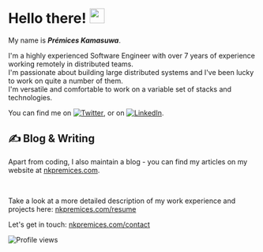 # Hello there! <img src="https://raw.githubusercontent.com/MartinHeinz/MartinHeinz/master/wave.gif" width=30>

My name is ***Prémices Kamasuwa***. <br>

I'm a highly experienced Software Engineer with over 7 years of experience working remotely in distributed teams.<br>
I'm passionate about building large distributed systems and I've been lucky to work on quite a number of them.<br>
I'm versatile and comfortable to work on a variable set of stacks and technologies. <br>

You can find me on [![Twitter][1.2]][1],  or on [![LinkedIn][3.2]][3].

## &#x270d; Blog & Writing

Apart from coding, I also maintain a blog - you can find my articles on my website at [nkpremices.com](https://nkpremices.com).

<!-- links to social media icons -->

<!-- icons with padding -->

[1.1]: http://i.imgur.com/tXSoThF.png (twitter icon with padding)
[2.1]: http://i.imgur.com/0o48UoR.png (github icon with padding)

<!-- icons without padding -->

[1.2]: http://i.imgur.com/wWzX9uB.png (twitter icon without padding)
[2.2]: http://i.imgur.com/9I6NRUm.png (github icon without padding)
[3.2]: https://raw.githubusercontent.com/MartinHeinz/MartinHeinz/master/linkedin-3-16.png (LinkedIn icon without padding)


<!-- links to your social media accounts -->

[1]: https://twitter.com/nkpremices
[2]: https://github.com/nkpremices
[3]: https://www.linkedin.com/in/prémices-kamasuwa-10766b155/


<!-- Resources -->
<!-- Icons: https://simpleicons.org/ -->
<!-- GitHub Stats: https://github.com/anuraghazra/github-readme-stats -->
<!-- Emojis: https://emojipedia.org/emoji/ -->
<!-- HTML Emojis: https://www.fileformat.info/index.htm -->
<!-- Shields: https://shields.io/ -->
<!-- Awesome GitHub Profile README: https://github.com/abhisheknaiidu/awesome-github-profile-readme -->

<!--  - I'm currently employed at [Codeshift.co](https://www.codeshift.co/) as a Fullstack software engineer and I'm open to new offers. <br> -->
<!--  - I’m currently working on [govolunteer.com](https://govolunteer.com/), [gonature.de](https://gonature.de/) and [vettrust.ch](https://vettrust.ch/)-->

<br>

Take a look at a more detailed description of my work experience and projects here: [nkpremices.com/resume](https://nkpremices.com/resume/) 

Let's get in touch: [nkpremices.com/contact](https://nkpremices.com/contact/)

![Profile views](https://gpvc.arturio.dev/nkpremices)

